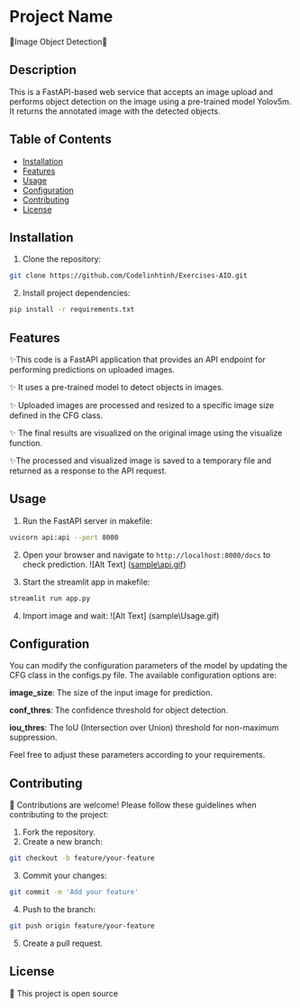 # Project Name
🌟Image Object Detection🌟

## Description
This is a FastAPI-based web service that accepts an image upload and performs object detection on the image using a pre-trained model Yolov5m. It returns the annotated image with the detected objects.

## Table of Contents
- [Installation](#installation)
- [Features](#features)
- [Usage](#usage)
- [Configuration](#configuration)
- [Contributing](#contributing)
- [License](#license)

## Installation
1. Clone the repository: 
```bash
git clone https://github.com/Codelinhtinh/Exercises-AIO.git
```
2. Install project dependencies:
```bash
pip install -r requirements.txt
```
## Features
✨This code is a FastAPI application that provides an API endpoint for performing predictions on uploaded images.

✨ It uses a pre-trained model to detect objects in images. 

✨ Uploaded images are processed and resized to a specific image size defined in the CFG class. 

✨ The final results are visualized on the original image using the visualize function.

✨The processed and visualized image is saved to a temporary file and returned as a response to the API request.
## Usage
1. Run the FastAPI server in makefile:
```bash
uvicorn api:api --port 8000
```

2. Open your browser and navigate to `http://localhost:8000/docs` to check prediction.
![Alt Text]
([sample\api.gif](https://github.com/Codelinhtinh/Exercises-AIO/blob/main/sample/Usage.gif))

4. Start the streamlit app in makefile:
```bash
streamlit run app.py
```
4. Import image and wait:
![Alt Text]
(sample\Usage.gif)

## Configuration
You can modify the configuration parameters of the model by updating the CFG class in the configs.py file. The available configuration options are:

**image_size**: The size of the input image for prediction.

**conf_thres**: The confidence threshold for object detection.

**iou_thres**: The IoU (Intersection over Union) threshold for non-maximum suppression.

Feel free to adjust these parameters according to your requirements.


## Contributing
🤝 Contributions are welcome! Please follow these guidelines when contributing to the project:
1. Fork the repository.
2. Create a new branch: 
```bash
git checkout -b feature/your-feature
```
3. Commit your changes: 
```bash
git commit -m 'Add your feature'
```
4. Push to the branch: 
```bash
git push origin feature/your-feature
```
5. Create a pull request.

## License
📝 This project is open source
